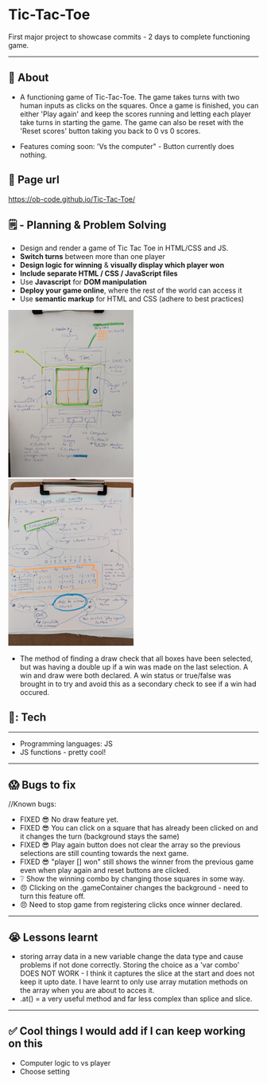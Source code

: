 # Tic-Tac-Toe
First major project to showcase commits - 2 days to complete functioning game. 

 ---
## :page_facing_up: About
- A functioning game of Tic-Tac-Toe. The game takes turns with two human inputs as clicks on the squares. Once a game is finished, you can either 'Play again' and keep the scores running and letting each player take turns in starting the game. The game can also be reset with the 'Reset scores' button taking you back to 0 vs 0 scores. 

- Features coming soon: 'Vs the computer" - Button currently does nothing. 


## :fishing_pole_and_fish: Page url
https://ob-code.github.io/Tic-Tac-Toe/ 



## 🗒️ - Planning & Problem Solving
- Design and render a game of Tic Tac Toe in HTML/CSS and JS. 
- **Switch turns** between more than one player
- **Design logic for winning** & **visually display which player won**
- **Include separate HTML / CSS / JavaScript files**
- Use **Javascript** for **DOM manipulation**
- **Deploy your game online**, where the rest of the world can access it
- Use **semantic markup** for HTML and CSS (adhere to best practices)

<img src="./images/wireframe.jpeg" alt="drawing" width="50%" heigh="50%"/>
<img src="./images/flow%20chart.jpeg" alt="flow" width="50%" heigh="50%"/>

- The method of finding a draw check that all boxes have been selected, but was having a double up if a win was made on the last selection. A win and draw were both declared. A win status or true/false was brought in to try and avoid this as a secondary check to see if a win had occured. 

## 🧰: Tech
---
- Programming languages: JS
- JS functions - pretty cool!
---

## :scream: Bugs to fix
//Known bugs:
- FIXED :sunglasses: No draw feature yet.
- FIXED :sunglasses: You can click on a square that has already been clicked on and it changes the turn (background stays the same)
- FIXED :sunglasses: Play again button does not clear the array so the previous selections are still counting towards the next game. 
- FIXED :sunglasses: "player [] won" still shows the winner from the previous game even when play again and reset buttons are clicked. 
- :grey_question: Show the winning combo by changing those squares in some way.
- :angry: Clicking on the .gameContainer changes the background - need to turn this feature off. 
- :angry: Need to stop game from registering clicks once winner declared. 


---
## :sob: Lessons learnt
- storing array data in a new variable change the data type and cause problems if not done correctly.
    Storing the choice as a 'var combo' DOES NOT WORK - I think it captures the slice at the start and does not keep it upto date. I have learnt to only use array mutation methods on the array when you are about to acces it. 
- .at() = a very useful method and far less complex than splice and slice. 
---
## :white_check_mark: Cool things I would add if I can keep working on this
- Computer logic to vs player
- Choose setting 

